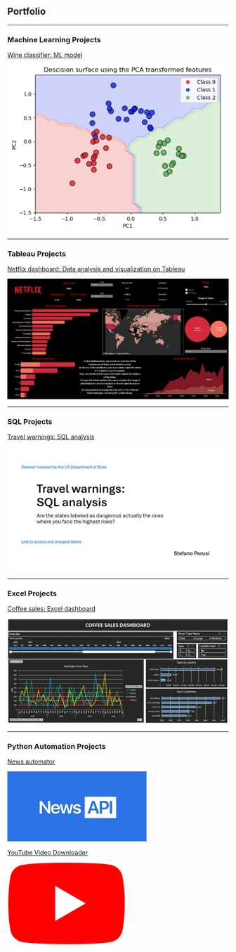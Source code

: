 ## Portfolio

---

### Machine Learning Projects

[Wine classifier: ML model](/projects/machine_learning_wine.ipynb)

<img src="images/thumbnail_wine.png?raw=True"/>

---

### Tableau Projects

[Netflix dashboard: Data analysis and visualization on Tableau](/projects/Tableau_Project_Netflix/Tableau_Project_Netflix.pdf)

<img src="images/thumbnail_netflix.png?raw=True"/>

---

### SQL Projects

[Travel warnings: SQL analysis](/projects/SQL_Project_Travel_warnings.pdf)

<img src="images/SQL project thumbnail - travel warnings.png?raw=true"/>

---

### Excel Projects

[Coffee sales: Excel dashboard](https://drive.google.com/drive/folders/19vFRcfiDYtC-Gja0b5yzv31EQ9Rg0t-f?usp=sharing)

<img src="images/coffee_thumbnail.png?raw=true"/>

---

### Python Automation Projects

[News automator](/projects/news_automator.md)

<img src="images/news_automator_thumbnail.png?raw=true"/>

[YouTube Video Downloader](/projects/youtube_downloader.md)

<img src="images/youtube_downloader_thumbnail.png?raw=true"/>





